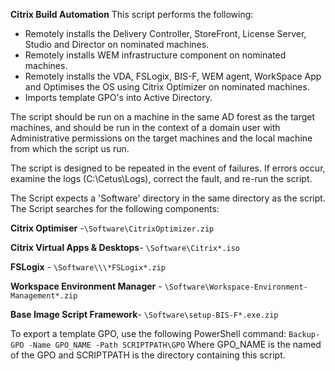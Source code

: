 **Citrix Build Automation**
This script performs the following:

- Remotely installs the Delivery Controller, StoreFront, License Server, Studio and Director on nominated machines.
- Remotely installs WEM infrastructure component on nominated machines.
- Remotely installs the VDA, FSLogix, BIS-F, WEM agent, WorkSpace App and Optimises the OS using Citrix Optimizer on nominated machines.
- Imports template GPO's into Active Directory.

The script should be run on a machine in the same AD forest as the target machines, and should be run in the context of a domain user with Administrative permissions on the target machines and the local machine from which the script us run.

The script is designed to be repeated in the event of failures. If errors occur, examine the logs (C:\Cetus\Logs), correct the fault, and re-run the script.

The Script expects a 'Software' directory in the same directory as the script.
The Script searches for the following components:

**Citrix Optimiser** -`\Software\CitrixOptimizer.zip`

**Citrix Virtual Apps & Desktops**- `\Software\Citrix*.iso`

**FSLogix** - `\Software\\\*FSLogix*.zip`

**Workspace Environment Manager** - `\Software\Workspace-Environment-Management*.zip`

**Base Image Script Framework**- `\Software\setup-BIS-F*.exe.zip `

To export a template GPO, use the following PowerShell command:
`Backup-GPO -Name GPO_NAME -Path SCRIPTPATH\GPO`
Where GPO_NAME is the named of the GPO and SCRIPTPATH is the directory containing this script.
